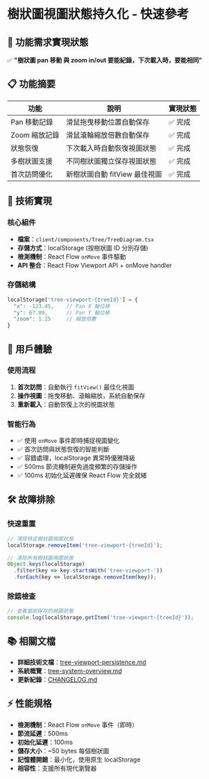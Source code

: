 # 樹狀圖視圖狀態持久化 - 快速參考

## 🎯 功能需求實現狀態

✅ **"樹狀圖 pan 移動 與 zoom in/out 要能紀錄，下次載入時，要能相同"**

## 📋 功能摘要

| 功能 | 說明 | 實現狀態 |
|------|------|----------|
| Pan 移動記錄 | 滑鼠拖曳移動位置自動保存 | ✅ 完成 |
| Zoom 縮放記錄 | 滑鼠滾輪縮放倍數自動保存 | ✅ 完成 |
| 狀態恢復 | 下次載入時自動恢復視圖狀態 | ✅ 完成 |
| 多樹狀圖支援 | 不同樹狀圖獨立保存視圖狀態 | ✅ 完成 |
| 首次訪問優化 | 新樹狀圖自動 fitView 最佳視圖 | ✅ 完成 |

## 🔧 技術實現

### 核心組件
- **檔案**：`client/components/Tree/TreeDiagram.tsx`
- **存儲方式**：localStorage (按樹狀圖 ID 分別存儲)
- **檢測機制**：React Flow `onMove` 事件驅動
- **API 整合**：React Flow Viewport API + onMove handler

### 存儲結構
```javascript
localStorage['tree-viewport-{treeId}'] = {
  "x": -123.45,    // Pan X 軸位移
  "y": 67.89,      // Pan Y 軸位移  
  "zoom": 1.25     // 縮放倍數
}
```

## 🚀 用戶體驗

### 使用流程
1. **首次訪問**：自動執行 `fitView()` 最佳化視圖
2. **操作視圖**：拖曳移動、滾輪縮放，系統自動保存
3. **重新載入**：自動恢復上次的視圖狀態

### 智能行為
- ✅ 使用 `onMove` 事件即時捕捉視圖變化
- ✅ 首次訪問與狀態恢復的智能判斷
- ✅ 容錯處理，localStorage 異常時優雅降級
- ✅ 500ms 節流機制避免過度頻繁的存儲操作
- ✅ 100ms 初始化延遲確保 React Flow 完全就緒

## 🛠️ 故障排除

### 快速重置
```javascript
// 清除特定樹狀圖視圖狀態
localStorage.removeItem('tree-viewport-{treeId}');

// 清除所有樹狀圖視圖狀態
Object.keys(localStorage)
  .filter(key => key.startsWith('tree-viewport-'))
  .forEach(key => localStorage.removeItem(key));
```

### 除錯檢查
```javascript
// 查看當前保存的視圖狀態
console.log(localStorage.getItem('tree-viewport-{treeId}'));
```

## 📚 相關文檔

- **詳細技術文檔**：[tree-viewport-persistence.md](./tree-viewport-persistence.md)
- **系統概覽**：[tree-system-overview.md](./tree-system-overview.md)
- **更新紀錄**：[CHANGELOG.md](../CHANGELOG.md)

## ⚡ 性能規格

- **檢測機制**：React Flow `onMove` 事件（即時）
- **節流延遲**：500ms
- **初始化延遲**：100ms
- **儲存大小**：~50 bytes 每個樹狀圖
- **記憶體開銷**：最小化，使用原生 localStorage
- **相容性**：支援所有現代瀏覽器